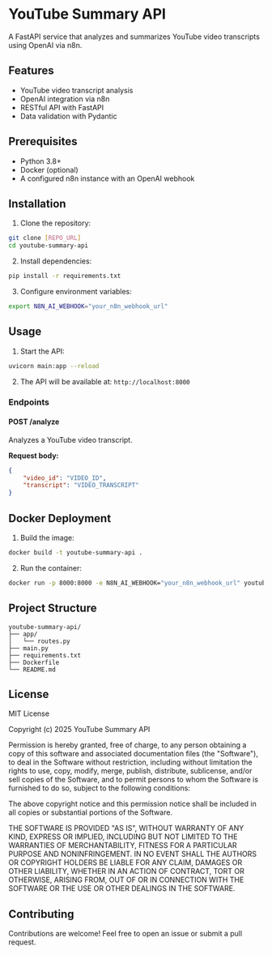 # YouTube Summary API

A FastAPI service that analyzes and summarizes YouTube video transcripts using OpenAI via n8n.

## Features

- YouTube video transcript analysis
- OpenAI integration via n8n
- RESTful API with FastAPI
- Data validation with Pydantic

## Prerequisites

- Python 3.8+
- Docker (optional)
- A configured n8n instance with an OpenAI webhook

## Installation

1. Clone the repository:
```bash
git clone [REPO_URL]
cd youtube-summary-api
```

2. Install dependencies:
```bash
pip install -r requirements.txt
```

3. Configure environment variables:
```bash
export N8N_AI_WEBHOOK="your_n8n_webhook_url"
```

## Usage

1. Start the API:
```bash
uvicorn main:app --reload
```

2. The API will be available at: `http://localhost:8000`

### Endpoints

#### POST /analyze
Analyzes a YouTube video transcript.

**Request body:**
```json
{
    "video_id": "VIDEO_ID",
    "transcript": "VIDEO_TRANSCRIPT"
}
```

## Docker Deployment

1. Build the image:
```bash
docker build -t youtube-summary-api .
```

2. Run the container:
```bash
docker run -p 8000:8000 -e N8N_AI_WEBHOOK="your_n8n_webhook_url" youtube-summary-api
```

## Project Structure

```
youtube-summary-api/
├── app/
│   └── routes.py
├── main.py
├── requirements.txt
├── Dockerfile
└── README.md
```

## License

MIT License

Copyright (c) 2025 YouTube Summary API

Permission is hereby granted, free of charge, to any person obtaining a copy
of this software and associated documentation files (the "Software"), to deal
in the Software without restriction, including without limitation the rights
to use, copy, modify, merge, publish, distribute, sublicense, and/or sell
copies of the Software, and to permit persons to whom the Software is
furnished to do so, subject to the following conditions:

The above copyright notice and this permission notice shall be included in all
copies or substantial portions of the Software.

THE SOFTWARE IS PROVIDED "AS IS", WITHOUT WARRANTY OF ANY KIND, EXPRESS OR
IMPLIED, INCLUDING BUT NOT LIMITED TO THE WARRANTIES OF MERCHANTABILITY,
FITNESS FOR A PARTICULAR PURPOSE AND NONINFRINGEMENT. IN NO EVENT SHALL THE
AUTHORS OR COPYRIGHT HOLDERS BE LIABLE FOR ANY CLAIM, DAMAGES OR OTHER
LIABILITY, WHETHER IN AN ACTION OF CONTRACT, TORT OR OTHERWISE, ARISING FROM,
OUT OF OR IN CONNECTION WITH THE SOFTWARE OR THE USE OR OTHER DEALINGS IN THE
SOFTWARE.

## Contributing

Contributions are welcome! Feel free to open an issue or submit a pull request.
